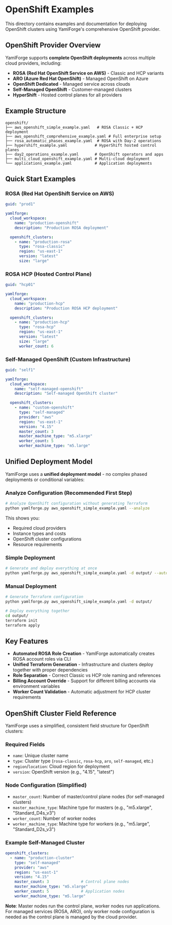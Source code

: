 # OpenShift Examples

This directory contains examples and documentation for deploying OpenShift clusters using YamlForge's comprehensive OpenShift provider.

## OpenShift Provider Overview

YamlForge supports **complete OpenShift deployments** across multiple cloud providers, including:

- **ROSA (Red Hat OpenShift Service on AWS)** - Classic and HCP variants
- **ARO (Azure Red Hat OpenShift)** - Managed OpenShift on Azure  
- **OpenShift Dedicated** - Managed service across clouds
- **Self-Managed OpenShift** - Customer-managed clusters
- **HyperShift** - Hosted control planes for all providers

## Example Structure

```
openshift/
├── aws_openshift_simple_example.yaml   # ROSA Classic + HCP deployment
├── aws_openshift_comprehensive_example.yaml # Full enterprise setup
├── rosa_automatic_phases_example.yaml  # ROSA with Day-2 operations
├── hypershift_example.yaml            # HyperShift hosted control planes
├── day2_operations_example.yaml       # OpenShift operators and apps
├── multi_cloud_openshift_example.yaml # Multi-cloud deployment
└── applications_example.yaml          # Application deployments
```

## Quick Start Examples

### ROSA (Red Hat OpenShift Service on AWS)
```yaml
guid: "prod1"

yamlforge:
  cloud_workspace:
    name: "production-openshift"
    description: "Production ROSA deployment"

  openshift_clusters:
    - name: "production-rosa"
      type: "rosa-classic"
      region: "us-east-1"
      version: "latest"
      size: "large"
```

### ROSA HCP (Hosted Control Plane)
```yaml
guid: "hcp01"

yamlforge:
  cloud_workspace:
    name: "production-hcp"
    description: "Production ROSA HCP deployment"

  openshift_clusters:
    - name: "production-hcp"
      type: "rosa-hcp"
      region: "us-east-1"
      version: "latest"
      size: "large"
      worker_count: 6
```

### Self-Managed OpenShift (Custom Infrastructure)
```yaml
guid: "self1"

yamlforge:
  cloud_workspace:
    name: "self-managed-openshift"
    description: "Self-managed OpenShift cluster"

  openshift_clusters:
    - name: "custom-openshift"
      type: "self-managed"
      provider: "aws"
      region: "us-east-1"
      version: "4.15"
      master_count: 3
      master_machine_type: "m5.xlarge"
      worker_count: 5
      worker_machine_type: "m5.large"
```

## Unified Deployment Model

YamlForge uses a **unified deployment model** - no complex phased deployments or conditional variables:

### Analyze Configuration (Recommended First Step)
```bash
# Analyze OpenShift configuration without generating Terraform
python yamlforge.py aws_openshift_simple_example.yaml --analyze
```

This shows you:
- Required cloud providers
- Instance types and costs
- OpenShift cluster configurations
- Resource requirements

### Simple Deployment
```bash
# Generate and deploy everything at once
python yamlforge.py aws_openshift_simple_example.yaml -d output/ --auto-deploy
```

### Manual Deployment  
```bash
# Generate Terraform configuration
python yamlforge.py aws_openshift_simple_example.yaml -d output/

# Deploy everything together
cd output/
terraform init
terraform apply
```

## Key Features

- **Automated ROSA Role Creation** - YamlForge automatically creates ROSA account roles via CLI
- **Unified Terraform Generation** - Infrastructure and clusters deploy together with proper dependencies
- **Role Separation** - Correct Classic vs HCP role naming and references
- **Billing Account Override** - Support for different billing accounts via environment variables
- **Worker Count Validation** - Automatic adjustment for HCP cluster requirements 

## OpenShift Cluster Field Reference

YamlForge uses a simplified, consistent field structure for OpenShift clusters:

### Required Fields
- `name`: Unique cluster name
- `type`: Cluster type (`rosa-classic`, `rosa-hcp`, `aro`, `self-managed`, etc.)
- `region`/`location`: Cloud region for deployment
- `version`: OpenShift version (e.g., "4.15", "latest")

### Node Configuration (Simplified)
- `master_count`: Number of master/control plane nodes (for self-managed clusters)
- `master_machine_type`: Machine type for masters (e.g., "m5.xlarge", "Standard_D4s_v3")
- `worker_count`: Number of worker nodes
- `worker_machine_type`: Machine type for workers (e.g., "m5.large", "Standard_D2s_v3")

### Example Self-Managed Cluster
```yaml
openshift_clusters:
  - name: "production-cluster"
    type: "self-managed"
    provider: "aws"
    region: "us-east-1"
    version: "4.15"
    master_count: 3              # Control plane nodes
    master_machine_type: "m5.xlarge"
    worker_count: 5              # Application nodes
    worker_machine_type: "m5.large"
```

**Note**: Master nodes run the control plane, worker nodes run applications. For managed services (ROSA, ARO), only worker node configuration is needed as the control plane is managed by the cloud provider. 
